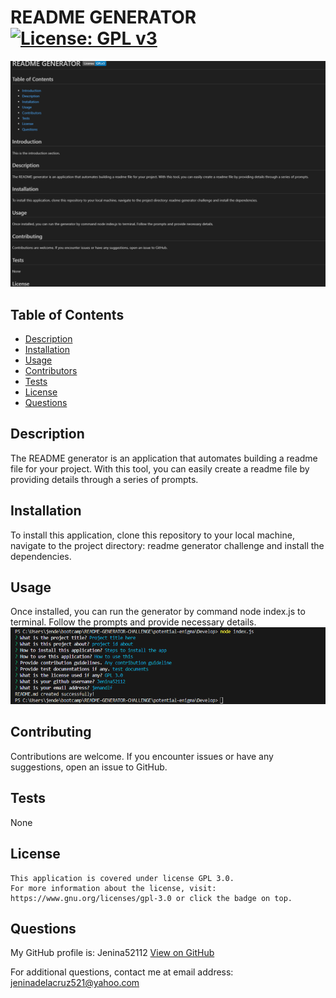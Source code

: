 
# README GENERATOR    [![License: GPL v3](https://img.shields.io/badge/License-GPLv3-blue.svg)](https://www.gnu.org/licenses/gpl-3.0)
![alt text](image.png)

## Table of Contents
- [Description](#description)
- [Installation](#installation)
- [Usage](#usage)
- [Contributors](#contributing)
- [Tests](#tests)
- [License](#license)
- [Questions](#questions)



## Description
The README generator is an application that automates building a readme file for your project. With this tool, you can easily create a readme file by providing details through a series of prompts.

## Installation
To install this application, clone this repository to your local machine, navigate to the project directory: readme generator challenge and install the dependencies.

## Usage
Once installed, you can run the generator by command node index.js to terminal. Follow the prompts and provide necessary details. 
![alt text](image-1.png)

## Contributing
Contributions are welcome. If you encounter issues or have any suggestions, open an issue to GitHub.

## Tests
None

## License 
    This application is covered under license GPL 3.0.
    For more information about the license, visit: https://www.gnu.org/licenses/gpl-3.0 or click the badge on top.

## Questions
  My GitHub profile is: Jenina52112 [View on GitHub](https://github.com/Jenina52112)

  For additional questions, contact me at email address: jeninadelacruz521@yahoo.com


